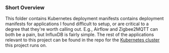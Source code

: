 ### Short Overview

This folder contains Kubernetes deployment manifests contains deployment manifests for applications I found difficult to setup, or are critical to a degree that they're worth calling out. E.g., Airflow and Zigbee2MQTT can both be a pain, but InfluxDB is fairly simple. The rest of the applications relevant to this project can be found in the repo for the [Kubernetes cluster](https://github.com/MarkhamLee/kubernetes-k3s-data-and-IoT-platform) this project runs on.

